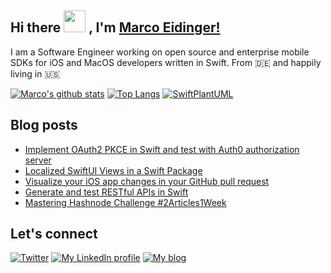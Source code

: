 ## Hi there <img src="https://media.giphy.com/media/hvRJCLFzcasrR4ia7z/giphy.gif" width="35px"> , I'm [Marco Eidinger!](https://eidinger.info/)

I am a Software Engineer working on open source and enterprise mobile SDKs for iOS and MacOS developers written in Swift. From 🇩🇪  and happily living in 🇺🇸

[![Marco's github stats](https://github-readme-stats.vercel.app/api?username=MarcoEidinger&count_private=false&show_icons=true&theme=radical)](https://github.com/anuraghazra/github-readme-stats)
[![Top Langs](https://github-readme-stats.vercel.app/api/top-langs/?username=MarcoEidinger&layout=compact&theme=radical)](https://github.com/anuraghazra/github-readme-stats)
[![SwiftPlantUML](https://github-readme-stats.vercel.app/api/pin/?username=MarcoEidinger&repo=SwiftPlantUML&theme=radical)](https://github.com/anuraghazra/github-readme-stats)

## Blog posts
<!-- BLOG-POST-LIST:START -->
- [Implement OAuth2 PKCE in Swift and test with Auth0 authorization server](https://blog.eidinger.info/implement-oauth2-pkce-in-swift-and-test-with-auth0-authorization-server)
- [Localized SwiftUI Views in a Swift Package](https://blog.eidinger.info/localized-swiftui-views-in-a-swift-package)
- [Visualize your iOS app changes in your GitHub pull request](https://blog.eidinger.info/visualize-your-ios-app-changes-in-your-github-pull-request)
- [Generate and test RESTful APIs in Swift](https://blog.eidinger.info/generate-and-test-restful-apis-in-swift)
- [Mastering Hashnode Challenge #2Articles1Week](https://blog.eidinger.info/mastering-hashnode-challenge-2articles1week)
<!-- BLOG-POST-LIST:END -->

## Let's connect
[![Twitter](https://img.shields.io/badge/twitter-blue.svg?&style=for-the-badge&logo=twitter&logoColor=white)](http://twitter.com/MarcoEidinger)
[![My LinkedIn profile](https://img.shields.io/badge/linkedin-%230077B5.svg?&style=for-the-badge&logo=linkedin&logoColor=white)](https://www.linkedin.com/in/marco-eidinger-6098a512/)
[![My blog](https://img.shields.io/badge/Hashnode-%232962FF.svg?&style=for-the-badge&logo=hashnode&logoColor=white)](https://blog.eidinger.info)
